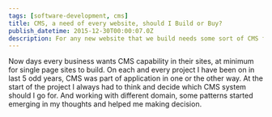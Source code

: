 ```yaml
---
tags: [software-development, cms]
title: CMS, a need of every website, should I Build or Buy?
publish_datetime: 2015-12-30T00:00:07.0Z
description: For any new website that we build needs some sort of CMS features, which makes me think everytime, Do I need CMS system? Here is my experience summary of using CMS systems and not using it.
---
```


Now days every business wants CMS capability in their sites, at minimum for single page sites to build. On each and every project I have been on in last 5 odd years, CMS was part of application in one or the other way. At the start of the project I always had to think and decide which CMS system should I go for. And working with different domain, some patterns started emerging in my thoughts and helped me making decision.







